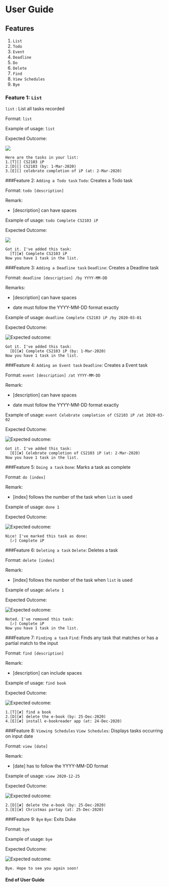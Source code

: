 # User Guide

## Features
1. `List` 
1. `Todo`
1. `Event`
1. `Deadline`
1. `Do`
1. `Delete`
1. `Find`
1. `View Schedules`
1. `Bye`


### Feature 1: `List`
`list` : List all tasks recorded

Format: `list`

Example of usage: `list`

Expected Outcome:

![](/docs/list.png)
```
Here are the tasks in your list:
1.[T][] CS2103 iP
2.[D][] CS2103 (by: 1-Mar-2020)
3.[E][] celebrate completion of iP (at: 2-Mar-2020)
```

###Feature 2: `Adding a Todo task`
`Todo`: Creates a Todo task

Format: `todo [description]`

Remark: 
* [description] can have spaces

Example of usage: `todo Complete CS2103 iP`

Expected Outcome:

![](/docs/todo.png) 

```
Got it. I've added this task:
  [T][✘] Complete CS2103 iP
Now you have 1 task in the list.
```


###Feature 3: `Adding a Deadline task`
`Deadline`: Creates a Deadline task

Format: `deadline [description] /by YYYY-MM-DD`

Remarks:
* [description] can have spaces

* date must follow the YYYY-MM-DD format exactly

Example of usage: `deadline Complete CS2103 iP /by 2020-03-01`

Expected Outcome:

![Expected outcome:](/docs/deadline.png)
```
Got it. I've added this task:
  [D][✘] Complete CS2103 iP (by: 1-Mar-2020)
Now you have 1 task in the list.
```


###Feature 4: `Adding an Event task`
`Deadline`: Creates a Event task

Format: `event [description] /at YYYY-MM-DD`

Remark:
* [description] can have spaces

* date must follow the YYYY-MM-DD format exactly

Example of usage: `event Celebrate completion of CS2103 iP /at 2020-03-02`

Expected Outcome:

![Expected outcome:](/docs/event.png)
```
Got it. I've added this task:
  [E][✘] Celebrate completion of CS2103 iP (at: 2-Mar-2020)
Now you have 1 task in the list.
```


###Feature 5: `Doing a task`
`Done`: Marks a task as complete

Format: `do [index]`

Remark:
* [index] follows the number of the task when `list` is used

Example of usage: `done 1`

Expected Outcome:

![Expected outcome:](/docs/done.png)
```
Nice! I've marked this task as done:
  [✓] Complete iP
```


###Feature 6: `Deleting a task`
`Delete`: Deletes a task

Format: `delete [index]`

Remark:
* [index] follows the number of the task when `list` is used

Example of usage: `delete 1`

Expected Outcome:

![Expected outcome:](/docs/delete.png)
```
Noted. I've removed this task:
  [✓] Complete iP
Now you have 1 task in the list.
```


###Feature 7: `Finding a task`
`Find`: Finds any task that matches or has a partial match to the input

Format: `find [description]`

Remark:
* [description] can include spaces

Example of usage: `find book`

Expected Outcome:

![Expected outcome:](/docs/find.png)
```
1.[T][✘] find a book
2.[D][✘] delete the e-book (by: 25-Dec-2020)
4.[E][✘] install e-bookreader app (at: 24-Dec-2020) 
```


###Feature 8: `Viewing Schedules`
`View Schedules`: Displays tasks occurring on input date 

Format: `view [date]`

Remark:
* [date] has to follow the YYYY-MM-DD format

Example of usage: `view 2020-12-25`

Expected Outcome:

![Expected outcome:](/docs/view.png)
```
2.[D][✘] delete the e-book (by: 25-Dec-2020)
3.[E][✘] Christmas partay (at: 25-Dec-2020)
```


###Feature 9: `Bye`
`Bye`: Exits Duke

Format: `bye`

Example of usage: `bye`

Expected Outcome:

![Expected outcome:](/docs/bye.png)
```
Bye. Hope to see you again soon!
```

#### End of User Guide